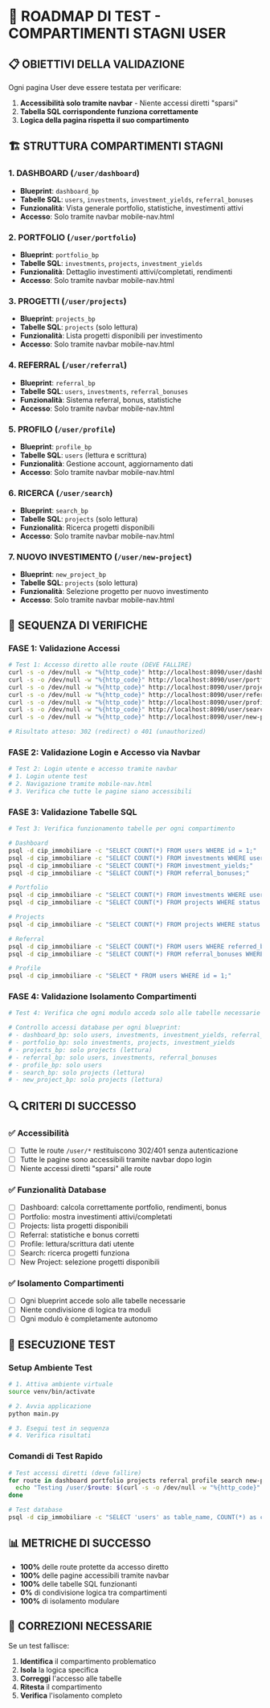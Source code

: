 # 🧪 ROADMAP DI TEST - COMPARTIMENTI STAGNI USER

## 📋 OBIETTIVI DELLA VALIDAZIONE

Ogni pagina User deve essere testata per verificare:
1. **Accessibilità solo tramite navbar** - Niente accessi diretti "sparsi"
2. **Tabella SQL corrispondente funziona correttamente**
3. **Logica della pagina rispetta il suo compartimento**

## 🏗️ STRUTTURA COMPARTIMENTI STAGNI

### 1. **DASHBOARD** (`/user/dashboard`)
- **Blueprint**: `dashboard_bp`
- **Tabelle SQL**: `users`, `investments`, `investment_yields`, `referral_bonuses`
- **Funzionalità**: Vista generale portfolio, statistiche, investimenti attivi
- **Accesso**: Solo tramite navbar mobile-nav.html

### 2. **PORTFOLIO** (`/user/portfolio`)
- **Blueprint**: `portfolio_bp`
- **Tabelle SQL**: `investments`, `projects`, `investment_yields`
- **Funzionalità**: Dettaglio investimenti attivi/completati, rendimenti
- **Accesso**: Solo tramite navbar mobile-nav.html

### 3. **PROGETTI** (`/user/projects`)
- **Blueprint**: `projects_bp`
- **Tabelle SQL**: `projects` (solo lettura)
- **Funzionalità**: Lista progetti disponibili per investimento
- **Accesso**: Solo tramite navbar mobile-nav.html

### 4. **REFERRAL** (`/user/referral`)
- **Blueprint**: `referral_bp`
- **Tabelle SQL**: `users`, `investments`, `referral_bonuses`
- **Funzionalità**: Sistema referral, bonus, statistiche
- **Accesso**: Solo tramite navbar mobile-nav.html

### 5. **PROFILO** (`/user/profile`)
- **Blueprint**: `profile_bp`
- **Tabelle SQL**: `users` (lettura e scrittura)
- **Funzionalità**: Gestione account, aggiornamento dati
- **Accesso**: Solo tramite navbar mobile-nav.html

### 6. **RICERCA** (`/user/search`)
- **Blueprint**: `search_bp`
- **Tabelle SQL**: `projects` (solo lettura)
- **Funzionalità**: Ricerca progetti disponibili
- **Accesso**: Solo tramite navbar mobile-nav.html

### 7. **NUOVO INVESTIMENTO** (`/user/new-project`)
- **Blueprint**: `new_project_bp`
- **Tabelle SQL**: `projects` (solo lettura)
- **Funzionalità**: Selezione progetto per nuovo investimento
- **Accesso**: Solo tramite navbar mobile-nav.html

## 🧪 SEQUENZA DI VERIFICHE

### FASE 1: Validazione Accessi
```bash
# Test 1: Accesso diretto alle route (DEVE FALLIRE)
curl -s -o /dev/null -w "%{http_code}" http://localhost:8090/user/dashboard
curl -s -o /dev/null -w "%{http_code}" http://localhost:8090/user/portfolio
curl -s -o /dev/null -w "%{http_code}" http://localhost:8090/user/projects
curl -s -o /dev/null -w "%{http_code}" http://localhost:8090/user/referral
curl -s -o /dev/null -w "%{http_code}" http://localhost:8090/user/profile
curl -s -o /dev/null -w "%{http_code}" http://localhost:8090/user/search
curl -s -o /dev/null -w "%{http_code}" http://localhost:8090/user/new-project

# Risultato atteso: 302 (redirect) o 401 (unauthorized)
```

### FASE 2: Validazione Login e Accesso via Navbar
```bash
# Test 2: Login utente e accesso tramite navbar
# 1. Login utente test
# 2. Navigazione tramite mobile-nav.html
# 3. Verifica che tutte le pagine siano accessibili
```

### FASE 3: Validazione Tabelle SQL
```bash
# Test 3: Verifica funzionamento tabelle per ogni compartimento

# Dashboard
psql -d cip_immobiliare -c "SELECT COUNT(*) FROM users WHERE id = 1;"
psql -d cip_immobiliare -c "SELECT COUNT(*) FROM investments WHERE user_id = 1;"
psql -d cip_immobiliare -c "SELECT COUNT(*) FROM investment_yields;"
psql -d cip_immobiliare -c "SELECT COUNT(*) FROM referral_bonuses;"

# Portfolio
psql -d cip_immobiliare -c "SELECT COUNT(*) FROM investments WHERE user_id = 1;"
psql -d cip_immobiliare -c "SELECT COUNT(*) FROM projects WHERE status = 'active';"

# Projects
psql -d cip_immobiliare -c "SELECT COUNT(*) FROM projects WHERE status = 'active';"

# Referral
psql -d cip_immobiliare -c "SELECT COUNT(*) FROM users WHERE referred_by = 1;"
psql -d cip_immobiliare -c "SELECT COUNT(*) FROM referral_bonuses WHERE receiver_user_id = 1;"

# Profile
psql -d cip_immobiliare -c "SELECT * FROM users WHERE id = 1;"
```

### FASE 4: Validazione Isolamento Compartimenti
```bash
# Test 4: Verifica che ogni modulo acceda solo alle tabelle necessarie

# Controllo accessi database per ogni blueprint:
# - dashboard_bp: solo users, investments, investment_yields, referral_bonuses
# - portfolio_bp: solo investments, projects, investment_yields
# - projects_bp: solo projects (lettura)
# - referral_bp: solo users, investments, referral_bonuses
# - profile_bp: solo users
# - search_bp: solo projects (lettura)
# - new_project_bp: solo projects (lettura)
```

## 🔍 CRITERI DI SUCCESSO

### ✅ Accessibilità
- [ ] Tutte le route `/user/*` restituiscono 302/401 senza autenticazione
- [ ] Tutte le pagine sono accessibili tramite navbar dopo login
- [ ] Niente accessi diretti "sparsi" alle route

### ✅ Funzionalità Database
- [ ] Dashboard: calcola correttamente portfolio, rendimenti, bonus
- [ ] Portfolio: mostra investimenti attivi/completati
- [ ] Projects: lista progetti disponibili
- [ ] Referral: statistiche e bonus corretti
- [ ] Profile: lettura/scrittura dati utente
- [ ] Search: ricerca progetti funziona
- [ ] New Project: selezione progetti disponibili

### ✅ Isolamento Compartimenti
- [ ] Ogni blueprint accede solo alle tabelle necessarie
- [ ] Niente condivisione di logica tra moduli
- [ ] Ogni modulo è completamente autonomo

## 🚀 ESECUZIONE TEST

### Setup Ambiente Test
```bash
# 1. Attiva ambiente virtuale
source venv/bin/activate

# 2. Avvia applicazione
python main.py

# 3. Esegui test in sequenza
# 4. Verifica risultati
```

### Comandi di Test Rapido
```bash
# Test accessi diretti (deve fallire)
for route in dashboard portfolio projects referral profile search new-project; do
  echo "Testing /user/$route: $(curl -s -o /dev/null -w "%{http_code}" http://localhost:8090/user/$route)"
done

# Test database
psql -d cip_immobiliare -c "SELECT 'users' as table_name, COUNT(*) as count FROM users UNION ALL SELECT 'investments', COUNT(*) FROM investments UNION ALL SELECT 'projects', COUNT(*) FROM projects;"
```

## 📊 METRICHE DI SUCCESSO

- **100%** delle route protette da accesso diretto
- **100%** delle pagine accessibili tramite navbar
- **100%** delle tabelle SQL funzionanti
- **0%** di condivisione logica tra compartimenti
- **100%** di isolamento modulare

## 🔧 CORREZIONI NECESSARIE

Se un test fallisce:
1. **Identifica** il compartimento problematico
2. **Isola** la logica specifica
3. **Correggi** l'accesso alle tabelle
4. **Ritesta** il compartimento
5. **Verifica** l'isolamento completo
